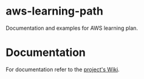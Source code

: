 # aws-learning-path
Documentation and examples for AWS learning plan.

# Documentation
For documentation refer to the [project's Wiki](https://github.com/FranzLuepke/aws-learning-path/wiki).
